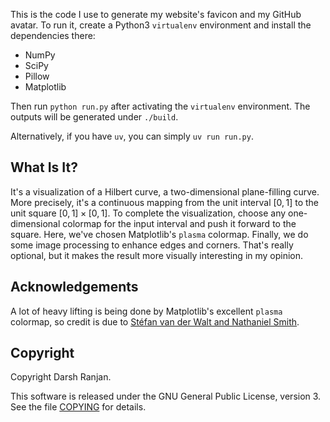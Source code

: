 This is the code I use to generate my website's favicon and my GitHub avatar.
To run it, create a Python3 `virtualenv` environment and install the
dependencies there:

- NumPy
- SciPy
- Pillow
- Matplotlib

Then run `python run.py` after activating the `virtualenv` environment.
The outputs will be generated under `./build`.

Alternatively, if you have `uv`, you can simply `uv run run.py`.

## What Is It?

It's a visualization of a Hilbert curve, a two-dimensional plane-filling
curve. More precisely, it's a continuous mapping from the unit interval
$[0, 1]$ to the unit square $[0, 1]\times [0, 1]$. To complete the
visualization, choose any one-dimensional colormap for the input
interval and push it forward to the square. Here, we've chosen Matplotlib's
`plasma` colormap. Finally, we do some image processing to enhance edges
and corners. That's really optional, but it makes the result more
visually interesting in my opinion.

## Acknowledgements

A lot of heavy lifting is being done by Matplotlib's excellent
`plasma` colormap, so credit is due to [St&eacute;fan van der Walt and
Nathaniel Smith](https://bids.github.io/colormap/).

## Copyright

Copyright Darsh Ranjan.

This software is released under the GNU General Public License,
version 3. See the file [COPYING](./COPYING) for details.
